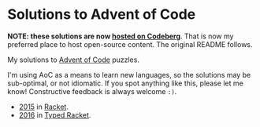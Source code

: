 # Solutions to Advent of Code

**NOTE: these solutions are now [hosted on Codeberg](https://codeberg.org/coxm/advent-of-code)**. That is now my preferred place to host open-source content. The original README follows.


My solutions to [Advent of Code](https://adventofcode.com) puzzles.

I'm using AoC as a means to learn new languages, so the solutions may be sub-optimal, or
not idiomatic. If you spot anything like this, please let me know! Constructive feedback
is always welcome `:)`.

*   [2015](./2015) in [Racket](https://racket-lang.org/).
*   [2016](./2016) in [Typed Racket](https://docs.racket-lang.org/).
